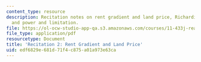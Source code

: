 ```yaml
---
content_type: resource
description: Recitation notes on rent gradient and land price, Richardian theory,
  and power and limitation.
file: https://ol-ocw-studio-app-qa.s3.amazonaws.com/courses/11-433j-real-estate-economics-fall-2008/edf6829e681d71f4c875a01a973e63ca_rec2_2008.pdf
file_type: application/pdf
resourcetype: Document
title: 'Recitation 2: Rent Gradient and Land Price'
uid: edf6829e-681d-71f4-c875-a01a973e63ca
---
```

